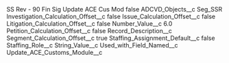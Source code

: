 <?xml version="1.0" encoding="UTF-8"?>
<CustomMetadata xmlns="http://soap.sforce.com/2006/04/metadata" xmlns:xsi="http://www.w3.org/2001/XMLSchema-instance" xmlns:xsd="http://www.w3.org/2001/XMLSchema">
    <label>SS Rev - 90 Fin Sig Update ACE Cus Mod</label>
    <protected>false</protected>
    <values>
        <field>ADCVD_Objects__c</field>
        <value xsi:type="xsd:string">Seg_SSR</value>
    </values>
    <values>
        <field>Investigation_Calculation_Offset__c</field>
        <value xsi:type="xsd:boolean">false</value>
    </values>
    <values>
        <field>Issue_Calculation_Offset__c</field>
        <value xsi:type="xsd:boolean">false</value>
    </values>
    <values>
        <field>Litigation_Calculation_Offset__c</field>
        <value xsi:type="xsd:boolean">false</value>
    </values>
    <values>
        <field>Number_Value__c</field>
        <value xsi:type="xsd:double">6.0</value>
    </values>
    <values>
        <field>Petition_Calculation_Offset__c</field>
        <value xsi:type="xsd:boolean">false</value>
    </values>
    <values>
        <field>Record_Description__c</field>
        <value xsi:nil="true"/>
    </values>
    <values>
        <field>Segment_Calculation_Offset__c</field>
        <value xsi:type="xsd:boolean">true</value>
    </values>
    <values>
        <field>Staffing_Assignment_Default__c</field>
        <value xsi:type="xsd:boolean">false</value>
    </values>
    <values>
        <field>Staffing_Role__c</field>
        <value xsi:nil="true"/>
    </values>
    <values>
        <field>String_Value__c</field>
        <value xsi:nil="true"/>
    </values>
    <values>
        <field>Used_with_Field_Named__c</field>
        <value xsi:type="xsd:string">Update_ACE_Customs_Module__c</value>
    </values>
</CustomMetadata>
